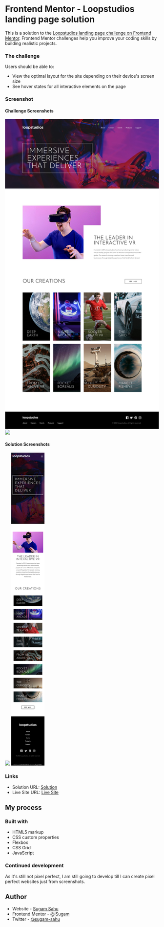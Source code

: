 # Frontend Mentor - Loopstudios landing page solution

This is a solution to the [Loopstudios landing page challenge on Frontend Mentor](https://www.frontendmentor.io/challenges/loopstudios-landing-page-N88J5Onjw). Frontend Mentor challenges help you improve your coding skills by building realistic projects. 

### The challenge

Users should be able to:

- View the optimal layout for the site depending on their device's screen size
- See hover states for all interactive elements on the page

### Screenshot

#### Challenge Screenshots
![](./design/desktop-design.jpg)
![](./design/mobile-design.jpg-design.jpg)

#### Solution Screenshots
![](./design/solution/desktop-solution.png)
![](./design/solution/mobile-solution.png)

### Links

- Solution URL: [Solution](https://github.com/iSugam/Loopstudios-landing-page-solution-Frontend-Mentor)
- Live Site URL: [Live Site](https://your-live-site-url.com)

## My process

### Built with

- HTML5 markup
- CSS custom properties
- Flexbox
- CSS Grid
- JavaScript


### Continued development

As it's still not pixel perfect, I am still going to develop till I can create pixel perfect websites just from screenshots.

## Author

- Website - [Sugam Sahu](https://www.sugamsahu.com)
- Frontend Mentor - [@iSugam](https://www.frontendmentor.io/profile/iSugam)
- Twitter - [@sugam-sahu](https://www.linkedin.com/in/sugam-sahu/)
